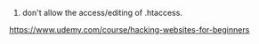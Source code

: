 1. don't allow the access/editing of .htaccess.

https://www.udemy.com/course/hacking-websites-for-beginners